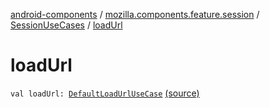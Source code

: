 [android-components](../../index.md) / [mozilla.components.feature.session](../index.md) / [SessionUseCases](index.md) / [loadUrl](./load-url.md)

# loadUrl

`val loadUrl: `[`DefaultLoadUrlUseCase`](-default-load-url-use-case/index.md) [(source)](https://github.com/mozilla-mobile/android-components/blob/master/components/feature/session/src/main/java/mozilla/components/feature/session/SessionUseCases.kt#L284)